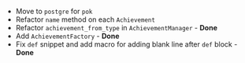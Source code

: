- Move to `postgre` for `pok`
- Refactor `name` method on each `Achievement`
- Refactor `achievement_from_type` in `AchievementManager` - **Done**
- Add `AchievementFactory` - **Done**
- Fix `def` snippet and add macro for adding blank line after `def` block - **Done**
